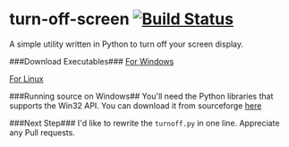 turn-off-screen [![Build Status](https://travis-ci.org/arjun024/turn-off-screen.png?branch=master)](https://travis-ci.org/arjun024/turn-off-screen)
===============
A simple utility written in Python to turn off your screen display.

###Download Executables###
[For Windows](/turn.exe)

[For Linux](/turn)

###Running source on Windows##
You'll need the Python libraries that supports the Win32 API.
You can download it from sourceforge [here](http://sourceforge.net/projects/pywin32/files/)

###Next Step###
I'd like to rewrite the `turnoff.py` in one line.
Appreciate any Pull requests.
